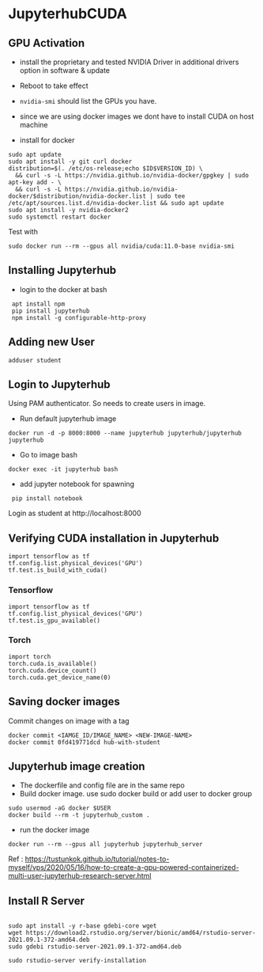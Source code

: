 # JupyterhubCUDA

## GPU Activation

 - install the proprietary and tested NVIDIA Driver in additional drivers option in software & update
 - Reboot to take effect
 - `nvidia-smi` should list the GPUs you have.
 - since we are using docker images we dont have to install CUDA on host machine

 - install for docker
 ```
sudo apt update
sudo apt install -y git curl docker
distribution=$(. /etc/os-release;echo $ID$VERSION_ID) \
   && curl -s -L https://nvidia.github.io/nvidia-docker/gpgkey | sudo apt-key add - \
   && curl -s -L https://nvidia.github.io/nvidia-docker/$distribution/nvidia-docker.list | sudo tee /etc/apt/sources.list.d/nvidia-docker.list && sudo apt update
sudo apt install -y nvidia-docker2
sudo systemctl restart docker
```
Test with 
```
sudo docker run --rm --gpus all nvidia/cuda:11.0-base nvidia-smi
```

## Installing Jupyterhub

- login to the docker at bash
```
 apt install npm
 pip install jupyterhub
 npm install -g configurable-http-proxy
```

## Adding new User

```
adduser student

```

## Login to Jupyterhub

Using PAM authenticator. So needs to create users in image.
 - Run default jupyterhub image 
 ```
 docker run -d -p 8000:8000 --name jupyterhub jupyterhub/jupyterhub jupyterhub
 ```
 - Go to image bash
 ```
docker exec -it jupyterhub bash
```
- add jupyter notebook for spawning
```
 pip install notebook
```

 Login as student at http://localhost:8000


## Verifying CUDA installation in Jupyterhub

```
import tensorflow as tf
tf.config.list.physical_devices('GPU')
tf.test.is_build_with_cuda()
```

### Tensorflow 
```
import tensorflow as tf
tf.config.list_physical_devices('GPU')
tf.test.is_gpu_available()

```

### Torch

```
import torch
torch.cuda.is_available()
torch.cuda.device_count()
torch.cuda.get_device_name(0)

```

## Saving docker images

Commit changes on image with a tag
```
docker commit <IAMGE_ID/IMAGE_NAME> <NEW-IMAGE-NAME>
docker commit 0fd419771dcd hub-with-student

```

## Jupyterhub image creation 

 - The dockerfile and config file are in the same repo
 - Build docker image. use sudo docker build or add user to docker group

 ``` 
 sudo usermod -aG docker $USER
 docker build --rm -t jupyterhub_custom .
 ```
 
- run the docker image
```
docker run --rm --gpus all jupyterhub jupyterhub_server
```

 
Ref : https://tustunkok.github.io/tutorial/notes-to-myself/vps/2020/05/16/how-to-create-a-gpu-powered-containerized-multi-user-jupyterhub-research-server.html



## Install R Server

```

sudo apt install -y r-base gdebi-core wget
wget https://download2.rstudio.org/server/bionic/amd64/rstudio-server-2021.09.1-372-amd64.deb
sudo gdebi rstudio-server-2021.09.1-372-amd64.deb

sudo rstudio-server verify-installation

```